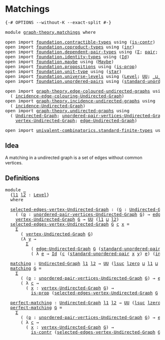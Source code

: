 # Matchings

<pre class="Agda"><a id="22" class="Symbol">{-#</a> <a id="26" class="Keyword">OPTIONS</a> <a id="34" class="Pragma">--without-K</a> <a id="46" class="Pragma">--exact-split</a> <a id="60" class="Symbol">#-}</a>

<a id="65" class="Keyword">module</a> <a id="72" href="graph-theory.matchings.html" class="Module">graph-theory.matchings</a> <a id="95" class="Keyword">where</a>

<a id="102" class="Keyword">open</a> <a id="107" class="Keyword">import</a> <a id="114" href="foundation.contractible-types.html" class="Module">foundation.contractible-types</a> <a id="144" class="Keyword">using</a> <a id="150" class="Symbol">(</a><a id="151" href="foundation-core.contractible-types.html#925" class="Function">is-contr</a><a id="159" class="Symbol">)</a>
<a id="161" class="Keyword">open</a> <a id="166" class="Keyword">import</a> <a id="173" href="foundation.coproduct-types.html" class="Module">foundation.coproduct-types</a> <a id="200" class="Keyword">using</a> <a id="206" class="Symbol">(</a><a id="207" href="foundation.coproduct-types.html#1262" class="InductiveConstructor">inr</a><a id="210" class="Symbol">)</a>
<a id="212" class="Keyword">open</a> <a id="217" class="Keyword">import</a> <a id="224" href="foundation.dependent-pair-types.html" class="Module">foundation.dependent-pair-types</a> <a id="256" class="Keyword">using</a> <a id="262" class="Symbol">(</a><a id="263" href="foundation-core.dependent-pair-types.html#502" class="Record">Σ</a><a id="264" class="Symbol">;</a> <a id="266" href="foundation-core.dependent-pair-types.html#575" class="InductiveConstructor">pair</a><a id="270" class="Symbol">;</a> <a id="272" href="foundation-core.dependent-pair-types.html#592" class="Field">pr1</a><a id="275" class="Symbol">;</a> <a id="277" href="foundation-core.dependent-pair-types.html#604" class="Field">pr2</a><a id="280" class="Symbol">)</a>
<a id="282" class="Keyword">open</a> <a id="287" class="Keyword">import</a> <a id="294" href="foundation.identity-types.html" class="Module">foundation.identity-types</a> <a id="320" class="Keyword">using</a> <a id="326" class="Symbol">(</a><a id="327" href="foundation-core.identity-types.html#641" class="Datatype">Id</a><a id="329" class="Symbol">)</a>
<a id="331" class="Keyword">open</a> <a id="336" class="Keyword">import</a> <a id="343" href="foundation.maybe.html" class="Module">foundation.maybe</a> <a id="360" class="Keyword">using</a> <a id="366" class="Symbol">(</a><a id="367" href="foundation.maybe.html#1449" class="Function">Maybe</a><a id="372" class="Symbol">)</a>
<a id="374" class="Keyword">open</a> <a id="379" class="Keyword">import</a> <a id="386" href="foundation.propositions.html" class="Module">foundation.propositions</a> <a id="410" class="Keyword">using</a> <a id="416" class="Symbol">(</a><a id="417" href="foundation-core.propositions.html#1246" class="Function">is-prop</a><a id="424" class="Symbol">)</a>
<a id="426" class="Keyword">open</a> <a id="431" class="Keyword">import</a> <a id="438" href="foundation.unit-type.html" class="Module">foundation.unit-type</a> <a id="459" class="Keyword">using</a> <a id="465" class="Symbol">(</a><a id="466" href="foundation.unit-type.html#999" class="InductiveConstructor">star</a><a id="470" class="Symbol">)</a>
<a id="472" class="Keyword">open</a> <a id="477" class="Keyword">import</a> <a id="484" href="foundation.universe-levels.html" class="Module">foundation.universe-levels</a> <a id="511" class="Keyword">using</a> <a id="517" class="Symbol">(</a><a id="518" href="Agda.Primitive.html#597" class="Postulate">Level</a><a id="523" class="Symbol">;</a> <a id="525" href="foundation-core.universe-levels.html#222" class="Primitive">UU</a><a id="527" class="Symbol">;</a> <a id="529" href="Agda.Primitive.html#810" class="Primitive Operator">_⊔_</a><a id="532" class="Symbol">;</a> <a id="534" href="Agda.Primitive.html#780" class="Primitive">lsuc</a><a id="538" class="Symbol">;</a> <a id="540" href="Agda.Primitive.html#764" class="Primitive">lzero</a><a id="545" class="Symbol">)</a>
<a id="547" class="Keyword">open</a> <a id="552" class="Keyword">import</a> <a id="559" href="foundation.unordered-pairs.html" class="Module">foundation.unordered-pairs</a> <a id="586" class="Keyword">using</a> <a id="592" class="Symbol">(</a><a id="593" href="foundation.unordered-pairs.html#4308" class="Function">standard-unordered-pair</a><a id="616" class="Symbol">)</a>

<a id="619" class="Keyword">open</a> <a id="624" class="Keyword">import</a> <a id="631" href="graph-theory.edge-coloured-undirected-graphs.html" class="Module">graph-theory.edge-coloured-undirected-graphs</a> <a id="676" class="Keyword">using</a>
  <a id="684" class="Symbol">(</a> <a id="686" href="graph-theory.edge-coloured-undirected-graphs.html#1116" class="Function">incidence-edge-colouring-Undirected-Graph</a><a id="727" class="Symbol">)</a>
<a id="729" class="Keyword">open</a> <a id="734" class="Keyword">import</a> <a id="741" href="graph-theory.incidence-undirected-graphs.html" class="Module">graph-theory.incidence-undirected-graphs</a> <a id="782" class="Keyword">using</a>
  <a id="790" class="Symbol">(</a> <a id="792" href="graph-theory.incidence-undirected-graphs.html#695" class="Function">incidence-Undirected-Graph</a><a id="818" class="Symbol">)</a>
<a id="820" class="Keyword">open</a> <a id="825" class="Keyword">import</a> <a id="832" href="graph-theory.undirected-graphs.html" class="Module">graph-theory.undirected-graphs</a> <a id="863" class="Keyword">using</a>
  <a id="871" class="Symbol">(</a> <a id="873" href="graph-theory.undirected-graphs.html#785" class="Function">Undirected-Graph</a><a id="889" class="Symbol">;</a> <a id="891" href="graph-theory.undirected-graphs.html#1050" class="Function">unordered-pair-vertices-Undirected-Graph</a><a id="931" class="Symbol">;</a>
    <a id="937" href="graph-theory.undirected-graphs.html#981" class="Function">vertex-Undirected-Graph</a><a id="960" class="Symbol">;</a> <a id="962" href="graph-theory.undirected-graphs.html#1205" class="Function">edge-Undirected-Graph</a><a id="983" class="Symbol">)</a>

<a id="986" class="Keyword">open</a> <a id="991" class="Keyword">import</a> <a id="998" href="univalent-combinatorics.standard-finite-types.html" class="Module">univalent-combinatorics.standard-finite-types</a> <a id="1044" class="Keyword">using</a> <a id="1050" class="Symbol">(</a><a id="1051" href="univalent-combinatorics.standard-finite-types.html#2072" class="Function">Fin</a><a id="1054" class="Symbol">)</a>
</pre>
## Idea

A matching in a undirected graph is a set of edges without common vertices. 

## Definitions

<pre class="Agda"><a id="1172" class="Keyword">module</a> <a id="1179" href="graph-theory.matchings.html#1179" class="Module">_</a>
  <a id="1183" class="Symbol">{</a><a id="1184" href="graph-theory.matchings.html#1184" class="Bound">l1</a> <a id="1187" href="graph-theory.matchings.html#1187" class="Bound">l2</a> <a id="1190" class="Symbol">:</a> <a id="1192" href="Agda.Primitive.html#597" class="Postulate">Level</a><a id="1197" class="Symbol">}</a>
  <a id="1201" class="Keyword">where</a>

  <a id="1210" href="graph-theory.matchings.html#1210" class="Function">selected-edges-vertex-Undirected-Graph</a> <a id="1249" class="Symbol">:</a> <a id="1251" class="Symbol">(</a><a id="1252" href="graph-theory.matchings.html#1252" class="Bound">G</a> <a id="1254" class="Symbol">:</a> <a id="1256" href="graph-theory.undirected-graphs.html#785" class="Function">Undirected-Graph</a> <a id="1273" href="graph-theory.matchings.html#1184" class="Bound">l1</a> <a id="1276" href="graph-theory.matchings.html#1187" class="Bound">l2</a><a id="1278" class="Symbol">)</a> <a id="1280" class="Symbol">→</a>
    <a id="1286" class="Symbol">(</a> <a id="1288" class="Symbol">(</a><a id="1289" href="graph-theory.matchings.html#1289" class="Bound">p</a> <a id="1291" class="Symbol">:</a> <a id="1293" href="graph-theory.undirected-graphs.html#1050" class="Function">unordered-pair-vertices-Undirected-Graph</a> <a id="1334" href="graph-theory.matchings.html#1252" class="Bound">G</a><a id="1335" class="Symbol">)</a> <a id="1337" class="Symbol">→</a> <a id="1339" href="graph-theory.undirected-graphs.html#1205" class="Function">edge-Undirected-Graph</a> <a id="1361" href="graph-theory.matchings.html#1252" class="Bound">G</a> <a id="1363" href="graph-theory.matchings.html#1289" class="Bound">p</a> <a id="1365" class="Symbol">→</a> <a id="1367" href="univalent-combinatorics.standard-finite-types.html#2072" class="Function">Fin</a> <a id="1371" class="Number">2</a><a id="1372" class="Symbol">)</a> <a id="1374" class="Symbol">→</a>
    <a id="1380" href="graph-theory.undirected-graphs.html#981" class="Function">vertex-Undirected-Graph</a> <a id="1404" href="graph-theory.matchings.html#1252" class="Bound">G</a> <a id="1406" class="Symbol">→</a> <a id="1408" href="foundation-core.universe-levels.html#222" class="Primitive">UU</a> <a id="1411" class="Symbol">(</a><a id="1412" href="graph-theory.matchings.html#1184" class="Bound">l1</a> <a id="1415" href="Agda.Primitive.html#810" class="Primitive Operator">⊔</a> <a id="1417" href="graph-theory.matchings.html#1187" class="Bound">l2</a><a id="1419" class="Symbol">)</a>
  <a id="1423" href="graph-theory.matchings.html#1210" class="Function">selected-edges-vertex-Undirected-Graph</a> <a id="1462" href="graph-theory.matchings.html#1462" class="Bound">G</a> <a id="1464" href="graph-theory.matchings.html#1464" class="Bound">c</a> <a id="1466" href="graph-theory.matchings.html#1466" class="Bound">x</a> <a id="1468" class="Symbol">=</a>
    <a id="1474" href="foundation-core.dependent-pair-types.html#502" class="Record">Σ</a>
      <a id="1482" class="Symbol">(</a> <a id="1484" href="graph-theory.undirected-graphs.html#981" class="Function">vertex-Undirected-Graph</a> <a id="1508" href="graph-theory.matchings.html#1462" class="Bound">G</a><a id="1509" class="Symbol">)</a>
      <a id="1517" class="Symbol">(λ</a> <a id="1520" href="graph-theory.matchings.html#1520" class="Bound">y</a> <a id="1522" class="Symbol">→</a>
        <a id="1532" href="foundation-core.dependent-pair-types.html#502" class="Record">Σ</a>
          <a id="1544" class="Symbol">(</a> <a id="1546" href="graph-theory.undirected-graphs.html#1205" class="Function">edge-Undirected-Graph</a> <a id="1568" href="graph-theory.matchings.html#1462" class="Bound">G</a> <a id="1570" class="Symbol">(</a><a id="1571" href="foundation.unordered-pairs.html#4308" class="Function">standard-unordered-pair</a> <a id="1595" href="graph-theory.matchings.html#1466" class="Bound">x</a> <a id="1597" href="graph-theory.matchings.html#1520" class="Bound">y</a><a id="1598" class="Symbol">))</a>
          <a id="1611" class="Symbol">(</a> <a id="1613" class="Symbol">λ</a> <a id="1615" href="graph-theory.matchings.html#1615" class="Bound">e</a> <a id="1617" class="Symbol">→</a> <a id="1619" href="foundation-core.identity-types.html#641" class="Datatype">Id</a> <a id="1622" class="Symbol">(</a><a id="1623" href="graph-theory.matchings.html#1464" class="Bound">c</a> <a id="1625" class="Symbol">(</a><a id="1626" href="foundation.unordered-pairs.html#4308" class="Function">standard-unordered-pair</a> <a id="1650" href="graph-theory.matchings.html#1466" class="Bound">x</a> <a id="1652" href="graph-theory.matchings.html#1520" class="Bound">y</a><a id="1653" class="Symbol">)</a> <a id="1655" href="graph-theory.matchings.html#1615" class="Bound">e</a><a id="1656" class="Symbol">)</a> <a id="1658" class="Symbol">(</a><a id="1659" href="foundation.coproduct-types.html#1262" class="InductiveConstructor">inr</a> <a id="1663" href="foundation.unit-type.html#999" class="InductiveConstructor">star</a><a id="1667" class="Symbol">)))</a>

  <a id="1674" href="graph-theory.matchings.html#1674" class="Function">matching</a> <a id="1683" class="Symbol">:</a> <a id="1685" href="graph-theory.undirected-graphs.html#785" class="Function">Undirected-Graph</a> <a id="1702" href="graph-theory.matchings.html#1184" class="Bound">l1</a> <a id="1705" href="graph-theory.matchings.html#1187" class="Bound">l2</a> <a id="1708" class="Symbol">→</a> <a id="1710" href="foundation-core.universe-levels.html#222" class="Primitive">UU</a> <a id="1713" class="Symbol">(</a><a id="1714" href="Agda.Primitive.html#780" class="Primitive">lsuc</a> <a id="1719" href="Agda.Primitive.html#764" class="Primitive">lzero</a> <a id="1725" href="Agda.Primitive.html#810" class="Primitive Operator">⊔</a> <a id="1727" href="graph-theory.matchings.html#1184" class="Bound">l1</a> <a id="1730" href="Agda.Primitive.html#810" class="Primitive Operator">⊔</a> <a id="1732" href="graph-theory.matchings.html#1187" class="Bound">l2</a><a id="1734" class="Symbol">)</a>
  <a id="1738" href="graph-theory.matchings.html#1674" class="Function">matching</a> <a id="1747" href="graph-theory.matchings.html#1747" class="Bound">G</a> <a id="1749" class="Symbol">=</a>
    <a id="1755" href="foundation-core.dependent-pair-types.html#502" class="Record">Σ</a>
      <a id="1763" class="Symbol">(</a> <a id="1765" class="Symbol">(</a><a id="1766" href="graph-theory.matchings.html#1766" class="Bound">p</a> <a id="1768" class="Symbol">:</a> <a id="1770" href="graph-theory.undirected-graphs.html#1050" class="Function">unordered-pair-vertices-Undirected-Graph</a> <a id="1811" href="graph-theory.matchings.html#1747" class="Bound">G</a><a id="1812" class="Symbol">)</a> <a id="1814" class="Symbol">→</a> <a id="1816" href="graph-theory.undirected-graphs.html#1205" class="Function">edge-Undirected-Graph</a> <a id="1838" href="graph-theory.matchings.html#1747" class="Bound">G</a> <a id="1840" href="graph-theory.matchings.html#1766" class="Bound">p</a> <a id="1842" class="Symbol">→</a> <a id="1844" href="univalent-combinatorics.standard-finite-types.html#2072" class="Function">Fin</a> <a id="1848" class="Number">2</a><a id="1849" class="Symbol">)</a>
      <a id="1857" class="Symbol">(</a> <a id="1859" class="Symbol">λ</a> <a id="1861" href="graph-theory.matchings.html#1861" class="Bound">c</a> <a id="1863" class="Symbol">→</a>
        <a id="1873" class="Symbol">(</a> <a id="1875" href="graph-theory.matchings.html#1875" class="Bound">x</a> <a id="1877" class="Symbol">:</a> <a id="1879" href="graph-theory.undirected-graphs.html#981" class="Function">vertex-Undirected-Graph</a> <a id="1903" href="graph-theory.matchings.html#1747" class="Bound">G</a><a id="1904" class="Symbol">)</a> <a id="1906" class="Symbol">→</a>
          <a id="1918" href="foundation-core.propositions.html#1246" class="Function">is-prop</a> <a id="1926" class="Symbol">(</a><a id="1927" href="graph-theory.matchings.html#1210" class="Function">selected-edges-vertex-Undirected-Graph</a> <a id="1966" href="graph-theory.matchings.html#1747" class="Bound">G</a> <a id="1968" href="graph-theory.matchings.html#1861" class="Bound">c</a> <a id="1970" href="graph-theory.matchings.html#1875" class="Bound">x</a><a id="1971" class="Symbol">))</a>

  <a id="1977" href="graph-theory.matchings.html#1977" class="Function">perfect-matching</a> <a id="1994" class="Symbol">:</a> <a id="1996" href="graph-theory.undirected-graphs.html#785" class="Function">Undirected-Graph</a> <a id="2013" href="graph-theory.matchings.html#1184" class="Bound">l1</a> <a id="2016" href="graph-theory.matchings.html#1187" class="Bound">l2</a> <a id="2019" class="Symbol">→</a> <a id="2021" href="foundation-core.universe-levels.html#222" class="Primitive">UU</a> <a id="2024" class="Symbol">(</a><a id="2025" href="Agda.Primitive.html#780" class="Primitive">lsuc</a> <a id="2030" href="Agda.Primitive.html#764" class="Primitive">lzero</a> <a id="2036" href="Agda.Primitive.html#810" class="Primitive Operator">⊔</a> <a id="2038" href="graph-theory.matchings.html#1184" class="Bound">l1</a> <a id="2041" href="Agda.Primitive.html#810" class="Primitive Operator">⊔</a> <a id="2043" href="graph-theory.matchings.html#1187" class="Bound">l2</a><a id="2045" class="Symbol">)</a>
  <a id="2049" href="graph-theory.matchings.html#1977" class="Function">perfect-matching</a> <a id="2066" href="graph-theory.matchings.html#2066" class="Bound">G</a> <a id="2068" class="Symbol">=</a>
    <a id="2074" href="foundation-core.dependent-pair-types.html#502" class="Record">Σ</a>
      <a id="2082" class="Symbol">(</a> <a id="2084" class="Symbol">(</a><a id="2085" href="graph-theory.matchings.html#2085" class="Bound">p</a> <a id="2087" class="Symbol">:</a> <a id="2089" href="graph-theory.undirected-graphs.html#1050" class="Function">unordered-pair-vertices-Undirected-Graph</a> <a id="2130" href="graph-theory.matchings.html#2066" class="Bound">G</a><a id="2131" class="Symbol">)</a> <a id="2133" class="Symbol">→</a> <a id="2135" href="graph-theory.undirected-graphs.html#1205" class="Function">edge-Undirected-Graph</a> <a id="2157" href="graph-theory.matchings.html#2066" class="Bound">G</a> <a id="2159" href="graph-theory.matchings.html#2085" class="Bound">p</a> <a id="2161" class="Symbol">→</a> <a id="2163" href="univalent-combinatorics.standard-finite-types.html#2072" class="Function">Fin</a> <a id="2167" class="Number">2</a><a id="2168" class="Symbol">)</a>
      <a id="2176" class="Symbol">(</a> <a id="2178" class="Symbol">λ</a> <a id="2180" href="graph-theory.matchings.html#2180" class="Bound">c</a> <a id="2182" class="Symbol">→</a>
        <a id="2192" class="Symbol">(</a> <a id="2194" href="graph-theory.matchings.html#2194" class="Bound">x</a> <a id="2196" class="Symbol">:</a> <a id="2198" href="graph-theory.undirected-graphs.html#981" class="Function">vertex-Undirected-Graph</a> <a id="2222" href="graph-theory.matchings.html#2066" class="Bound">G</a><a id="2223" class="Symbol">)</a> <a id="2225" class="Symbol">→</a>
          <a id="2237" href="foundation-core.contractible-types.html#925" class="Function">is-contr</a> <a id="2246" class="Symbol">(</a><a id="2247" href="graph-theory.matchings.html#1210" class="Function">selected-edges-vertex-Undirected-Graph</a> <a id="2286" href="graph-theory.matchings.html#2066" class="Bound">G</a> <a id="2288" href="graph-theory.matchings.html#2180" class="Bound">c</a> <a id="2290" href="graph-theory.matchings.html#2194" class="Bound">x</a><a id="2291" class="Symbol">))</a>
</pre>